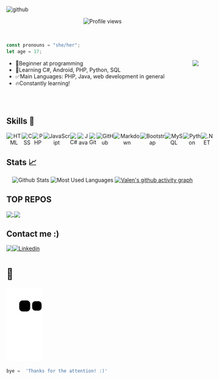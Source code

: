 ![github](https://user-images.githubusercontent.com/85965282/149160327-eed873d6-aa34-43fe-ad97-501f05397116.png)
<p align="center"> <img src="https://komarev.com/ghpvc/?username=valencprado&color=yellow" alt="Profile views" /> </p>
 
 
 <br />
 
```javascript  
const pronouns = "she/her";
let age = 17;
```


<img align="right" src="https://user-images.githubusercontent.com/85965282/149155028-421df241-3b9b-4959-b089-02e94ca326f2.gif">


- 📝Beginner at programming
- 🎯Learning C#, Android, PHP, Python, SQL
- ✅Main Languages: PHP, Java, web development in general
- 🔥Constantly learning!

 <br /> <br />


## Skills 🎯
<p align="center" style="display: flex;">
 <img src="https://img.shields.io/badge/html5%20-%23E34F26.svg?&style=for-the-badge&logo=html5&logoColor=white" alt="HTML"/>
  <img src="https://img.shields.io/badge/css3%20-%231572B6.svg?&style=for-the-badge&logo=css3&logoColor=white" alt="CSS"/>
  <img src="https://img.shields.io/badge/PHP-777BB4?style=for-the-badge&logo=php&logoColor=white" alt="PHP">
  <img src="https://img.shields.io/badge/javascript%20-%23323330.svg?&style=for-the-badge&logo=javascript&logoColor=%23F7DF1E" alt="JavaScript"/>
  <img src="https://img.shields.io/badge/C%23-239120?style=for-the-badge&logo=c-sharp&logoColor=white" alt="C#"/>
  <img src="https://img.shields.io/badge/java-%23ED8B00.svg?&style=for-the-badge&logo=java&logoColor=white" alt="Java"/>
  <img src="https://img.shields.io/badge/git%20-%23F05033.svg?&style=for-the-badge&logo=git&logoColor=white" alt="Git"/>
  <img src="https://img.shields.io/badge/github%20-%23121011.svg?&style=for-the-badge&logo=github&logoColor=white" alt="GitHub"/>
  <img src ="https://img.shields.io/badge/Markdown-000000?style=for-the-badge&logo=markdown&logoColor=white" alt="Markdown" />
  <img src="https://img.shields.io/badge/Bootstrap-563D7C?style=for-the-badge&logo=bootstrap&logoColor=white" alt="Bootstrap">
  <img src="https://img.shields.io/badge/MySQL-00000F?style=for-the-badge&logo=mysql&logoColor=white" alt="MySQL">
  <img src="https://img.shields.io/badge/python%20-%2314354C.svg?&style=for-the-badge&logo=python&logoColor=white" alt="Python"/>
  <img src="https://img.shields.io/badge/.NET-512BD4?style=for-the-badge&logo=dotnet&logoColor=white" alt=".NET">
</p>

## Stats 📈

<div align="center">

 
 ![Github Stats](https://github-readme-stats.vercel.app/api/?username=valencprado&count_private=truet&show_icons=true&title_color=ffd100&icon_color=ffd100&text_color=fff&bg_color=000&)
 ![Most Used Languages](https://github-readme-stats.vercel.app/api/top-langs/?username=valencprado&layout=compact&langs_count=12&count_private=true&title_color=ffd100&icon_color=ffd100&text_color=fff&bg_color=000)
 [![Valen's github activity graph](https://activity-graph.herokuapp.com/graph?username=valencprado&count_private=true&bg_color=000000&color=ffffff&line=ffd100&point=FFFFFF&area=true&hide_border=true&area_color=fff)](https://github.com/ashutosh00710/github-readme-activity-graph)
 
 
 </div>


## TOP REPOS
<a href="https://github.com/valencprado/personal-website">
   <img align="center" src="https://github-readme-stats.vercel.app/api/pin/?username=valencprado&repo=personal-website&title_color=ffd100&icon_color=ffd100&text_color=fff&bg_color=000" />
 </a>
 <a href="https://github.com/valencprado/sql-colinha">
   <img align="center" src="https://github-readme-stats.vercel.app/api/pin/?username=valencprado&repo=sql-colinha&&title_color=ffd100&icon_color=ffd100&text_color=fff&bg_color=000" />
 </a>

 
## Contact me :)
<div>
<p align="center" style="display: flex;">
 <a href = "mailto:valenpschool@gmail.com"><img src="https://img.shields.io/badge/-Gmail-%23333?style=for-the-badge&logo=gmail&logoColor=white" target="_blank"></a>
<a href="www.linkedin.com/in/valentinacprado"><img src="https://img.shields.io/badge/LinkedIn-0077B5?style=for-the-badge&logo=linkedin&logoColor=white" alt="Linkedin"/></a>
</p>
 </div>
 
 # 🐍 
 
 ![Snake animation](https://github.com/valencprado/valencprado/blob/output/github-contribution-grid-snake.svg)

 
```python
bye =  'Thanks for the attention! :)'
```

